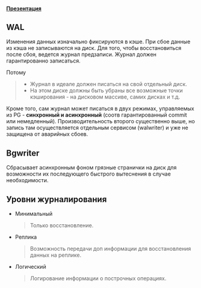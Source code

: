 #### [Презентация](https://www.youtube.com/watch?v=3EactzfMjOs&list=PLaFqU3KCWw6LPcuYVymLcXl3muC45mu3e&index=8)
## WAL
Изменения данных изначально фиксируются в кэше. При сбое данные из кэша не записываются на диск.
Для того, чтобы восстановиться после сбоя, ведется журнал предзаписи. Журнал должен гарантированно записаться.

Потому
> * Журнал в идеале должен писаться на свой отдельный диск.
> * На этом диске должны быть убраны все возможные точки кэширования - на дисковом массиве, самих дисках и т.д.

Кроме того, сам журнал может писаться в двух режимах, управляемых из PG - **синхронный и асинхронный** (соотв гарантированный commit или немедленный). Производительность второго существенно выше, но запись там осуществляется отдельным сервисом (walwriter) и уже не защищена от аварийных сбоев.

## Bgwriter
Сбрасывает асинхронным фоном грязные странички на диск для возможности их последующего быстрого вытеснения в случае необходимости.

## Уровни журналирования
* Минимальный
  >  Только восстановление.
* Реплика
  >  Возможность передачи доп информации для восстановления данных на реплике.
* Логический
  >  Логирование информации о построчных операциях.
